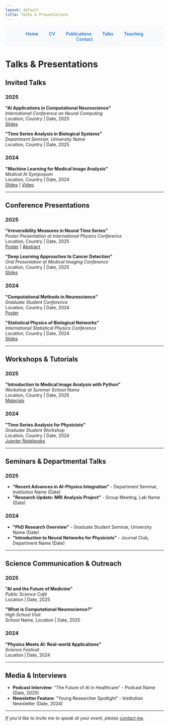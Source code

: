 ```yaml
---
layout: default
title: Talks & Presentations
---
```


<nav style="background: #f8f9fa; padding: 15px; border-radius: 6px; margin-bottom: 30px; text-align: center;">
  <a href="/" style="color: #0366d6; text-decoration: none; margin: 0 15px; font-weight: 500;">Home</a>
  <a href="/cv" style="color: #0366d6; text-decoration: none; margin: 0 15px; font-weight: 500;">CV</a>
  <a href="/publications" style="color: #0366d6; text-decoration: none; margin: 0 15px; font-weight: 500;">Publications</a>
  <a href="/talks" style="color: #0366d6; text-decoration: none; margin: 0 15px; font-weight: 500;">Talks</a>
  <a href="/teaching" style="color: #0366d6; text-decoration: none; margin: 0 15px; font-weight: 500;">Teaching</a>
  <a href="/contact" style="color: #0366d6; text-decoration: none; margin: 0 15px; font-weight: 500;">Contact</a>
</nav>

# Talks & Presentations

## Invited Talks

### 2025

**"AI Applications in Computational Neuroscience"**  
*International Conference on Neural Computing*  
Location, Country | Date, 2025  
[Slides](assets/slides/neuroscience_ai_2025.pdf)

**"Time Series Analysis in Biological Systems"**  
*Department Seminar, University Name*  
Location, Country | Date, 2025

### 2024

**"Machine Learning for Medical Image Analysis"**  
*Medical AI Symposium*  
Location, Country | Date, 2024  
[Slides](assets/slides/medical_ai_2024.pdf) | [Video](https://youtube.com/example)

---

## Conference Presentations

### 2025

**"Irreversibility Measures in Neural Time Series"**  
*Poster Presentation at International Physics Conference*  
Location, Country | Date, 2025  
[Poster](assets/posters/irreversibility_2025.pdf) | [Abstract](assets/abstracts/abstract_2025.pdf)

**"Deep Learning Approaches to Cancer Detection"**  
*Oral Presentation at Medical Imaging Conference*  
Location, Country | Date, 2025  
[Slides](assets/slides/cancer_detection_2025.pdf)

### 2024

**"Computational Methods in Neuroscience"**  
*Graduate Student Conference*  
Location, Country | Date, 2024  
[Poster](assets/posters/neuroscience_methods_2024.pdf)

**"Statistical Physics of Biological Networks"**  
*International Statistical Physics Conference*  
Location, Country | Date, 2024  
[Slides](assets/slides/biological_networks_2024.pdf)

---

## Workshops & Tutorials

### 2025

**"Introduction to Medical Image Analysis with Python"**  
*Workshop at Summer School Name*  
Location, Country | Date, 2025  
[Materials](https://github.com/mvodret/medical-imaging-tutorial)

### 2024

**"Time Series Analysis for Physicists"**  
*Graduate Student Workshop*  
Location, Country | Date, 2024  
[Jupyter Notebooks](https://github.com/mvodret/timeseries-workshop)

---

## Seminars & Departmental Talks

### 2025

- **"Recent Advances in AI-Physics Integration"** - Department Seminar, Institution Name (Date)
- **"Research Update: MRI Analysis Project"** - Group Meeting, Lab Name (Date)

### 2024

- **"PhD Research Overview"** - Graduate Student Seminar, University Name (Date)
- **"Introduction to Neural Networks for Physicists"** - Journal Club, Department Name (Date)

---

## Science Communication & Outreach

### 2025

**"AI and the Future of Medicine"**  
*Public Science Café*  
Location | Date, 2025

**"What is Computational Neuroscience?"**  
*High School Visit*  
School Name, Location | Date, 2025

### 2024

**"Physics Meets AI: Real-world Applications"**  
*Science Festival*  
Location | Date, 2024

---

## Media & Interviews

- **Podcast Interview**: "The Future of AI in Healthcare" - Podcast Name (Date, 2025)
- **Newsletter Feature**: "Young Researcher Spotlight" - Institution Newsletter (Date, 2024)

---

*If you'd like to invite me to speak at your event, please [contact me](contact.html).*